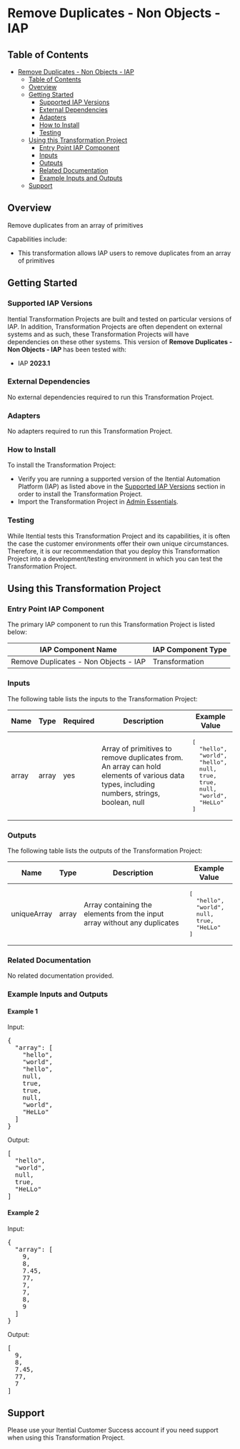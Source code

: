 # Remove Duplicates - Non Objects - IAP

## Table of Contents

- [Remove Duplicates - Non Objects - IAP](#remove-duplicates---non-objects---iap)
  - [Table of Contents](#table-of-contents)
  - [Overview](#overview)
  - [Getting Started](#getting-started)
    - [Supported IAP Versions](#supported-iap-versions)
    - [External Dependencies](#external-dependencies)
    - [Adapters](#adapters)
    - [How to Install](#how-to-install)
    - [Testing](#testing)
  - [Using this Transformation Project](#using-this-transformation-project)
    - [Entry Point IAP Component](#entry-point-iap-component)
    - [Inputs](#inputs)
    - [Outputs](#outputs)
    - [Related Documentation](#related-documentation)
    - [Example Inputs and Outputs](#example-inputs-and-outputs)
  - [Support](#support)

## Overview

Remove duplicates from an array of primitives

Capabilities include:
- This transformation allows IAP users to remove duplicates from an array of primitives


## Getting Started

### Supported IAP Versions

Itential Transformation Projects are built and tested on particular versions of IAP. In addition, Transformation Projects are often dependent on external systems and as such, these Transformation Projects will have dependencies on these other systems. This version of **Remove Duplicates - Non Objects - IAP** has been tested with:


- IAP **2023.1**



### External Dependencies

No external dependencies required to run this Transformation Project.




### Adapters

No adapters required to run this Transformation Project.


### How to Install

To install the Transformation Project:

- Verify you are running a supported version of the Itential Automation Platform (IAP) as listed above in the [Supported IAP Versions](#supported-iap-versions) section in order to install the Transformation Project.
- Import the Transformation Project in [Admin Essentials](https://docs.itential.com/docs/importing-a-prebuilt-4).

### Testing

While Itential tests this Transformation Project and its capabilities, it is often the case the customer environments offer their own unique circumstances. Therefore, it is our recommendation that you deploy this Transformation Project into a development/testing environment in which you can test the Transformation Project.

## Using this Transformation Project


### Entry Point IAP Component

The primary IAP component to run this Transformation Project is listed below:

<table>
  <thead>
    <tr>
      <th>IAP Component Name</th>
      <th>IAP Component Type</th>
    </tr>
  </thead>
  <tbody>
      <td>Remove Duplicates - Non Objects - IAP</td>
      <td>Transformation</td>
    </tr>
  </tbody>
</table>

### Inputs

The following table lists the inputs to the Transformation Project:

<table>
  <thead>
    <tr>
      <th>Name</th>
      <th>Type</th>
      <th>Required</th>
      <th>Description</th>
      <th>Example Value</th>
    </tr>
  </thead>
  <tbody>
    <tr>
      <td>array</td>
      <td>array</td>
      <td>yes</td>
      <td>Array of primitives to remove duplicates from. An array can hold elements of various data types, including numbers, strings, boolean, null</td>
      <td><pre lang="json">[
  "hello",
  "world",
  "hello",
  null,
  true,
  true,
  null,
  "world",
  "HeLLo"
]</pre></td>
    </tr>
  </tbody>
</table>



### Outputs

The following table lists the outputs of the Transformation Project:

<table>
  <thead>
    <tr>
      <th>Name</th>
      <th>Type</th>
      <th>Description</th>
      <th>Example Value</th>
    </tr>
  </thead>
  <tbody>
    <tr>
      <td>uniqueArray</td>
      <td>array</td>
      <td>Array containing the elements from the input array without any duplicates</td>
      <td><pre lang="json">[
  "hello",
  "world",
  null,
  true,
  "HeLLo"
]</pre></td>
    </tr>
  </tbody>
</table>

  


### Related Documentation

No related documentation provided.



### Example Inputs and Outputs

  
#### Example 1

    
Input:
<pre>{
  "array": [
    "hello",
    "world",
    "hello",
    null,
    true,
    true,
    null,
    "world",
    "HeLLo"
  ]
} </pre>

    
    
Output:
<pre>[
  "hello",
  "world",
  null,
  true,
  "HeLLo"
] </pre>

    
  
#### Example 2

    
Input:
<pre>{
  "array": [
    9,
    8,
    7.45,
    77,
    7,
    7,
    8,
    9
  ]
} </pre>

    
    
Output:
<pre>[
  9,
  8,
  7.45,
  77,
  7
] </pre>

    
  


## Support

Please use your Itential Customer Success account if you need support when using this Transformation Project.